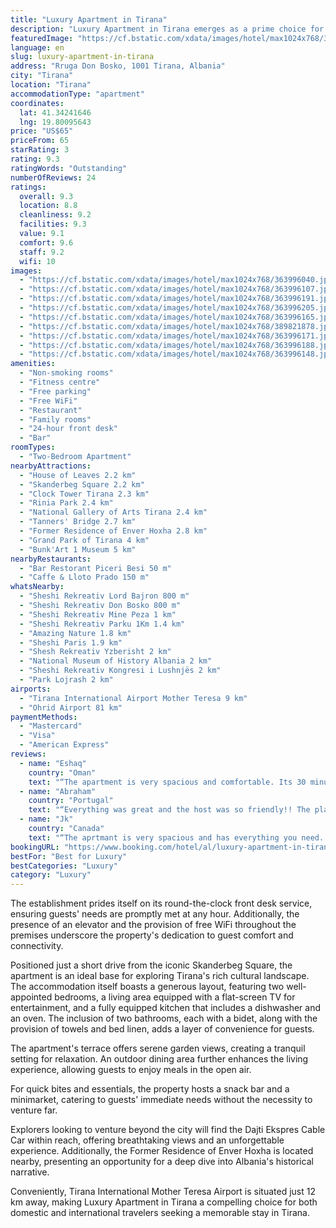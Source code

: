 ```yaml
---
title: "Luxury Apartment in Tirana"
description: "Luxury Apartment in Tirana emerges as a prime choice for travelers seeking a blend of comfort and convenience in Albania's vibrant capital."
featuredImage: "https://cf.bstatic.com/xdata/images/hotel/max1024x768/363996040.jpg?k=69a30d4429ff597bbb99c4ede84e974f37307d01381bbf4e070056840a30f797&o=&hp=1"
language: en
slug: luxury-apartment-in-tirana
address: "Rruga Don Bosko, 1001 Tirana, Albania"
city: "Tirana"
location: "Tirana"
accommodationType: "apartment"
coordinates:
  lat: 41.34241646
  lng: 19.80095643
price: "US$65"
priceFrom: 65
starRating: 3
rating: 9.3
ratingWords: "Outstanding"
numberOfReviews: 24
ratings:
  overall: 9.3
  location: 8.8
  cleanliness: 9.2
  facilities: 9.3
  value: 9.1
  comfort: 9.6
  staff: 9.2
  wifi: 10
images:
  - "https://cf.bstatic.com/xdata/images/hotel/max1024x768/363996040.jpg?k=69a30d4429ff597bbb99c4ede84e974f37307d01381bbf4e070056840a30f797&o=&hp=1"
  - "https://cf.bstatic.com/xdata/images/hotel/max1024x768/363996107.jpg?k=7b21586f41449dc13acd31feaf0395192fa7cc8b6ad57fe3802c74d6b908746f&o=&hp=1"
  - "https://cf.bstatic.com/xdata/images/hotel/max1024x768/363996191.jpg?k=bf37dc45a95ff193e074215bdef2b7e9517de7f6556c6671724c89fed3f6f07b&o=&hp=1"
  - "https://cf.bstatic.com/xdata/images/hotel/max1024x768/363996205.jpg?k=2171eb2ea1457a81ed370f228bed56c7575935bf823feaf34b6a4595522e4818&o=&hp=1"
  - "https://cf.bstatic.com/xdata/images/hotel/max1024x768/363996165.jpg?k=c13593487d030a0adbea771735df4832d3d17a9dea5fbb8d687084c7c59a31b9&o=&hp=1"
  - "https://cf.bstatic.com/xdata/images/hotel/max1024x768/389821878.jpg?k=673a3979843521fe3670ddaf9d58495643c2e65f7d962361c4fce645492ab828&o=&hp=1"
  - "https://cf.bstatic.com/xdata/images/hotel/max1024x768/363996171.jpg?k=7288fd0e8b0ef103e408d64878d3d2b655d55e1ece9a9cee215bc2b3609111ea&o=&hp=1"
  - "https://cf.bstatic.com/xdata/images/hotel/max1024x768/363996188.jpg?k=150ce9df9607d70bdec27714dca96c5bb1095c41c94945166dd49137fb017cc7&o=&hp=1"
  - "https://cf.bstatic.com/xdata/images/hotel/max1024x768/363996148.jpg?k=8c2abf9544571769c17747a6e4a9c4b5b1066f37dd6afe83a46c2a2459abc0af&o=&hp=1"
amenities:
  - "Non-smoking rooms"
  - "Fitness centre"
  - "Free parking"
  - "Free WiFi"
  - "Restaurant"
  - "Family rooms"
  - "24-hour front desk"
  - "Bar"
roomTypes:
  - "Two-Bedroom Apartment"
nearbyAttractions:
  - "House of Leaves 2.2 km"
  - "Skanderbeg Square 2.2 km"
  - "Clock Tower Tirana 2.3 km"
  - "Rinia Park 2.4 km"
  - "National Gallery of Arts Tirana 2.4 km"
  - "Tanners' Bridge 2.7 km"
  - "Former Residence of Enver Hoxha 2.8 km"
  - "Grand Park of Tirana 4 km"
  - "Bunk'Art 1 Museum 5 km"
nearbyRestaurants:
  - "Bar Restorant Piceri Besi 50 m"
  - "Caffe & Lloto Prado 150 m"
whatsNearby:
  - "Sheshi Rekreativ Lord Bajron 800 m"
  - "Sheshi Rekreativ Don Bosko 800 m"
  - "Sheshi Rekreativ Mine Peza 1 km"
  - "Sheshi Rekreativ Parku 1Km 1.4 km"
  - "Amazing Nature 1.8 km"
  - "Sheshi Paris 1.9 km"
  - "Shesh Rekreativ Yzberisht 2 km"
  - "National Museum of History Albania 2 km"
  - "Sheshi Rekreativ Kongresi i Lushnjës 2 km"
  - "Park Lojrash 2 km"
airports:
  - "Tirana International Airport Mother Teresa 9 km"
  - "Ohrid Airport 81 km"
paymentMethods:
  - "Mastercard"
  - "Visa"
  - "American Express"
reviews:
  - name: "Eshaq"
    country: "Oman"
    text: "“The apartment is very spacious and comfortable. Its 30 minutes walk from centre attraction. The apartment located in a complex surrounded with playground for kids, coffee shops, restaurants, grocery stores and private parking.”"
  - name: "Abraham"
    country: "Portugal"
    text: "“Everything was great and the host was so friendly!! The place had everything needed and cafes were all over”"
  - name: "Jk"
    country: "Canada"
    text: "“The aprtmant is very spacious and has everything you need. Good size two bedrooms and two bathrooms. The location is great. Easy to comunicate with the owner. There is a market and a cafe near the place. We would defenatly stay there again when...”"
bookingURL: "https://www.booking.com/hotel/al/luxury-apartment-in-tirana-tirane1.en-gb.html?aid=8035640"
bestFor: "Best for Luxury"
bestCategories: "Luxury"
category: "Luxury"
---
```


The establishment prides itself on its round-the-clock front desk service, ensuring guests' needs are promptly met at any hour. Additionally, the presence of an elevator and the provision of free WiFi throughout the premises underscore the property's dedication to guest comfort and connectivity.

Positioned just a short drive from the iconic Skanderbeg Square, the apartment is an ideal base for exploring Tirana's rich cultural landscape. The accommodation itself boasts a generous layout, featuring two well-appointed bedrooms, a living area equipped with a flat-screen TV for entertainment, and a fully equipped kitchen that includes a dishwasher and an oven. The inclusion of two bathrooms, each with a bidet, along with the provision of towels and bed linen, adds a layer of convenience for guests.

The apartment's terrace offers serene garden views, creating a tranquil setting for relaxation. An outdoor dining area further enhances the living experience, allowing guests to enjoy meals in the open air.

For quick bites and essentials, the property hosts a snack bar and a minimarket, catering to guests' immediate needs without the necessity to venture far. 

Explorers looking to venture beyond the city will find the Dajti Ekspres Cable Car within reach, offering breathtaking views and an unforgettable experience. Additionally, the Former Residence of Enver Hoxha is located nearby, presenting an opportunity for a deep dive into Albania's historical narrative.

Conveniently, Tirana International Mother Teresa Airport is situated just 12 km away, making Luxury Apartment in Tirana a compelling choice for both domestic and international travelers seeking a memorable stay in Tirana.